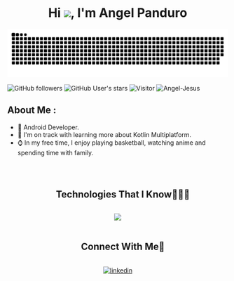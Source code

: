 <h1 align="center">Hi <img src="https://media.giphy.com/media/hvRJCLFzcasrR4ia7z/giphy.gif" width="35">, I'm Angel Panduro</h1>

<!--- snake -->
<div align="center">
  <img  src="https://github.com/1999AZZAR/1999AZZAR/blob/readme/resources/img/grid-snake.svg"
       alt="snake" /></a>
</div>


![GitHub followers](https://img.shields.io/github/followers/Angel-Jesus?style=social) ![GitHub User's stars](https://img.shields.io/github/stars/Angel-Jesus?style=social) ![Visitor](https://visitor-badge.laobi.icu/badge?page_id=Angel-Jesus.repoName) 
<img src="https://komarev.com/ghpvc/?username=Angel-Jesus" alt="Angel-Jesus" />

## About Me :

- 📱 Android Developer.
- 📖 I'm on track with learning more about Kotlin Multiplatform.
- ⌚ In my free time, I enjoy playing basketball, watching anime and spending time with family.
<br>

<div id="user-content-toc">
  <ul align="center">
    <summary><h2 style="display: inline-block">Technologies That I Know👨🏻‍💻</h2></summary>
  </ul>
</div>
<!--tech stack icons-->
<p align="center">
  <a href="https://skillicons.dev">
    <img src="https://skillicons.dev/icons?i=idea,androidstudio,kotlin,c,cpp,firebase,git,github,postman&perline=12" />
  </a>
</p>

<!-- Connect with me -->
<!--h2 without bottom border-->
<div id="user-content-toc">
  <ul align="center">
    <summary><h2 style="display: inline-block">Connect With Me🤝</h2></summary>
  </ul>
</div>
<p align="center">
<a href="https://www.linkedin.com/in/1010nishant/" target="blank"><img align="center" src="https://user-images.githubusercontent.com/88904952/234979284-68c11d7f-1acc-4f0c-ac78-044e1037d7b0.png" alt="linkedin" height="50" width="50" /></a>
  
</p>



